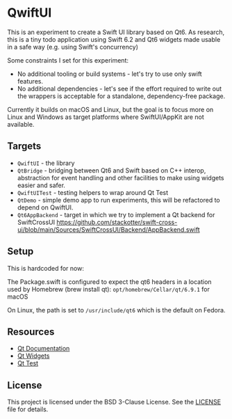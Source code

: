 # QwiftUI

This is an experiment to create a Swift UI library based on Qt6. As research, this is a tiny todo application using Swift 6.2 and Qt6 widgets made usable in a safe way (e.g. using Swift's concurrency)

Some constraints I set for this experiment:

- No additional tooling or build systems - let's try to use only swift features.
- No additional dependencies - let's see if the effort required to write out the wrappers is acceptable for a standalone, dependency-free package.

Currently it builds on macOS and Linux, but the goal is to focus more on Linux and Windows as target platforms where SwiftUI/AppKit are not available.

## Targets

- `QwiftUI` - the library
- `QtBridge` - bridging between Qt6 and Swift based on C++ interop, abstraction for event handling and other facilities to make using widgets easier and safer.
- `QwiftUITest` - testing helpers to wrap around Qt Test
- `QtDemo` - simple demo app to run experiments, this will be refactored to depend on QwiftUI.
- `Qt6AppBackend` - target in which we try to implement a Qt backend for SwiftCrossUI https://github.com/stackotter/swift-cross-ui/blob/main/Sources/SwiftCrossUI/Backend/AppBackend.swift

## Setup

This is hardcoded for now:

The Package.swift is configured to expect the qt6 headers in a location used by Homebrew (brew install qt): `opt/homebrew/Cellar/qt/6.9.1` for macOS

On Linux, the path is set to `/usr/include/qt6` which is the default on Fedora.

## Resources

- [Qt Documentation](https://doc.qt.io/qt-6/)
- [Qt Widgets](https://doc.qt.io/qt-6/qtwidgets-index.html)
- [Qt Test](https://doc.qt.io/qt-6/qttest-index.html)

## License

This project is licensed under the BSD 3-Clause License. See the [LICENSE](LICENSE) file for details.
